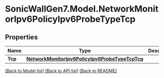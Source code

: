 # SonicWallGen7.Model.NetworkMonitorIpv6PolicyIpv6ProbeTypeTcp

## Properties

Name | Type | Description | Notes
------------ | ------------- | ------------- | -------------
**Tcp** | [**NetworkMonitorIpv6PolicyIpv6ProbeTypeTcpTcp**](NetworkMonitorIpv6PolicyIpv6ProbeTypeTcpTcp.md) |  | [optional] 

[[Back to Model list]](../README.md#documentation-for-models) [[Back to API list]](../README.md#documentation-for-api-endpoints) [[Back to README]](../README.md)

